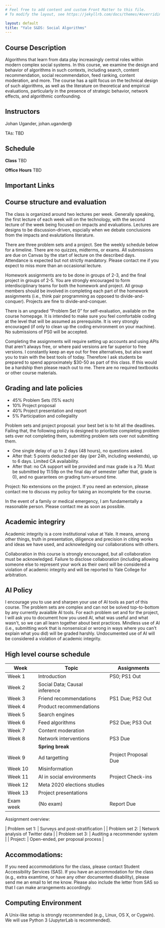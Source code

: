 ```yaml
---
# Feel free to add content and custom Front Matter to this file.
# To modify the layout, see https://jekyllrb.com/docs/themes/#overriding-theme-defaults

layout: default
title: "Yale S&DS: Social Algorithms"
---
```

<!--
## NOTE: Sylalbus in progress -- will be removed when syllabus is finalized.
-->


## Course Description

Algorithms that learn from data play increasingly central roles within modern complex social systems. In this course, we examine the design and behavior of algorithms in such contexts, including search, content recommendation, social recommendation, feed ranking, content moderation, and more. The course has a split focus on the technical design of such algorithms, as well as the literature on theoretical and empirical evaluations, particularly in the presence of strategic behavior, network effects, and algorithmic confounding.

## Instructors
Johan Ugander, johan.ugander@ 

TAs: TBD 

## Schedule

**Class**
TBD

**Office Hours**
TBD

<!--
* Greg: Tues 11:30a -- 1:30p (starting October 4) @ Encina W 101
* Monte: Weds 3:00p -- 5:00p (starting October 5) @ Littlefield 103
	* **NOTE:** Monte will hold office hours on Monday, 10/17 from 4--6pm @ Littlefield 103 instead of Wednesday to accommodate the new Assignment 1 deadline of 10/18.
* Johan: Thurs 10:20a -- 11:15a (starting Sept 29)
-->

## Important Links
<!-- 
* [Canvas page](https://canvas.stanford.edu/courses/x)
* [course Github repo](https://www.github.com/mse231/mse231_f22)
-->

## Course structure and evaluation
The class is organized around two lectures per week. Generally speaking, the first lecture of each week will on the technology, with the second lecture of the week being focused on impacts and evaluations. Lectures are designs to be discussion-driven, espcially when we debate conclusions from the impacts and evalutations literature.

There are three problem sets and a project. See the weekly schedule below for a timeline. There are no quizzes, midterms, or exams. All submissions are due on Canvas by the start of lecture on the described days. Attendance is expected but not strictly mandatory. Please contact me if you expect to miss more than an occasional lecture.

Homework assignments are to be done in groups of 2-3, and the final project in groups of 2-5. You are strongly encouraged to form interdisciplinary teams for both the homework and project. All group members should be involved in completing each part of the homework assignments (i.e., think pair programming as opposed to divide-and-conquer). Projects are fine to divide-and-conquer.

There is an ungraded “Problem Set 0” for self-evaluation, available on the course homepage. It is intended to make sure you feel comfortable coding at the level that will be assumed as prerequisite. It is very strongly encouraged (if only to clean up the coding environment on your machine). No submissions of PS0 will be accepted.

Completing the assignments will require setting up accounts and using APIs that aren't always free, or where paid versions are far superior to free versions. I constantly keep an eye out for free alternatives, but also want you to train with the best tools of today. Therefore I ask students be prepared to spend approximately $30-50 as part of this class. If this would be a hardship then please reach out to me. There are no required textbooks or other course materials. 

## Grading and late policies
* 45% Problem Sets (15% each)
* 10% Project proposal
* 40% Project presentation and report
* 5% Participation and collegiality

Problem sets and project proposal: your best bet is to hit all the deadlines. Failing that, the following policy is designed to prioritize completing problem sets over not completing them, submitting problem sets over not submitting them.  
- One single delay of up to 2 days (48 hours), no questions asked. 
- After that: 5 points deducted per day (per 24h, including weekends), up to 6 days. Limited CA availability. 
- After that: no CA support will be provided and max grade is a 70. Must be submitted by 11:59p on the final day of semester (after that, grade is 0), and no guarantees on grading turn-around time.

Project: No extensions on the project. If you need an extension, please contact me to discuss my policy for taking an incomplete for the course.

In the event of a family or medical emergency, I am fundamentally a reasonable person. Please contact me as soon as possible.

## Academic integriry 

Academic integrity is a core institutional value at Yale. It means, among other things, truth in presentation, diligence and precision in citing works and ideas we have used, and acknowledging our collaborations with others. 

Collaboration in this course is strongly encouraged, but all collaboration must be acknowledged. Failure to disclose collaboration (including allowing someone else to represent your work as their own) will be considered a violation of academic integrity and will be reported to Yale College for arbitration.

## AI Policy

I encourage you to use and sharpen your use of AI tools as part of this course. The problem sets are complex and can not be solved top-to-bottom by any currently avaialble AI tools. For each problem set and for the project, I will ask you to document how you used AI, what was useful and what wasn't, so we can all learn together about best practices. Mindless use of AI (i.e., submitting work that is nonsensical or wrong in ways where you can't explain what you did) will be graded harshly. Undocumented use of AI will be considered a violation of academic integrity. 


## High level course schedule

| Week | Topic | Assignments |
| --- | --- | --- |
| Week 1  | Introduction	| 	PS0; PS1 Out |
| Week 2  | Social Data; Causal inference | |
| Week 3  | Friend recommendations | PS1 Due; PS2 Out  |
| Week 4  | Product recommendations	|  |
| Week 5  | Search engines | |
| Week 6  | Feed algorithms |  PS2 Due; PS3 Out |
| Week 7  | Content moderation | |	
| Week 8  | Network interventions	   | PS3 Due |
| | **Spring break** | |
| Week 9   | Ad targetting	   | Project Proposal Due |	
| Week 10 |  Misinformation | |
| Week 11  | AI in social environments	| Project Check-ins |
| Week 12  | Meta 2020 elections studies                 | |
| Week 13 | Project presentations                       | | 
| Exam week | (No exam)	 | Report Due | 

<!--
Social contagion, diffusion, social influence
Online surveys; digital demography
Cell phone and mobility data
-->

Assignment overview:

| Problem set 1: 	| Surveys and post-stratification   | 
| Problem set 2:  	| Network analysis of Twitter data | 
| Problem set 3: 	| Auditing a recommender system | 
| Project: 	| Open-ended, per proposal process |

<!--
## Honor code violations
In the event that a student is found to have violated the honor code, the penalty may include a full denial of credit for the course (not just the assignment). See the Student Conduct Penalty Code, Section J.
-->

## Accommodations:
If you need accommodations for the class, please contact Student Accessibility Services (SAS). If you have an accommodation for the class (e.g., extra examtime, or have any other documented disability), please send me an email to let me know. Please also include the letter from SAS so that I can make arrangements accordingly.

## Computing Environment

A Unix-like setup is strongly recommended (e.g., Linux, OS X, or Cygwin). We will use Python 3 (JupyterLab is recommended). 

